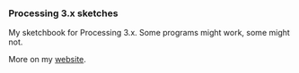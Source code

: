### Processing 3.x sketches
My sketchbook for Processing 3.x. 
Some programs might work, some might not.

More on my [website](http://www.eduardomorais.com/code/processing).

